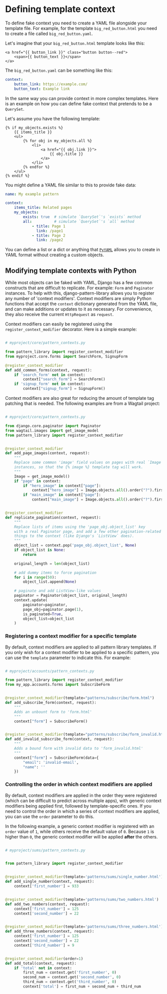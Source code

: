 # Defining template context

To define fake context you need to create a YAML file alongside your
template file. For example, for the template `big_red_button.html` you need to
create a file called `big_red_button.yaml`.

Let's imagine that your `big_red_button.html` template looks like this:

```django
<a href="{{ button_link }}" class="button button--red">
    <span>{{ button_text }}</span>
</a>
```

The `big_red_button.yaml` can be something like this:

```yaml
context:
    button_link: https://example.com/
    button_text: Example link
```

In the same way you can provide context in more complex templates. Here is
an example on how you can define fake context that pretends to be a `QuerySet`.

Let's assume you have the following template:

```django
{% if my_objects.exists %}
    {{ items_title }}
    <ul>
        {% for obj in my_objects.all %}
            <li>
                <a href="{{ obj.link }}">
                    {{ obj.title }}
                </a>
            </li>
        {% endfor %}
    </ul>
{% endif %}
```

You might define a YAML file similar to this to provide fake data:

```yaml
name: My example pattern

context:
    items_title: Related pages
    my_objects:
        exists: true  # simulate `QuerySet`'s `exists` method
        all:          # simulate `QuerySet`'s `all` method
            - title: Page 1
              link: /page1
            - title: Page 2
              link: /page2
```

You can define a list or a dict or anything that [`PyYAML`](http://pyyaml.org/wiki/PyYAMLDocumentation) allows you to create in YAML format without creating a custom objects.

## Modifying template contexts with Python

While most objects can be faked with YAML, Django has a few common constructs that are difficult to replicate. For example: `Form` and `Paginator` instances. To help with this, django-pattern-library allows you to register any number of 'context modifiers'. Context modifiers are simply Python functions that accept the `context` dictionary generated from the YAML file, and can make additions or updates to it as necessary. For convenience, they also receive the current `HttpRequest` as `request`.

Context modifiers can easily be registered using the `register_context_modifier` decorator. Here is a simple example:

```python

# myproject/core/pattern_contexts.py

from pattern_library import register_context_modifier
from myproject.core.forms import SearchForm, SignupForm

@register_context_modifier
def add_common_forms(context, request):
    if 'search_form' not in context:
        context["search_form"] = SearchForm()
    if 'signup_form' not in context:
        context["signup_form"] = SignupForm()

```

Context modifiers are also great for reducing the amount of template tag patching that is needed. The following examples are from a Wagtail project:

```python

# myproject/core/pattern_contexts.py

from django.core.paginator import Paginator
from wagtail.images import get_image_model
from pattern_library import register_context_modifier


@register_context_modifier
def add_page_images(context, request):
    """
    Replace some common 'image' field values on pages with real `Image`
    instances, so that the {% image %} template tag will work.
    """
    Image = get_image_model()
    if "page" in context:
        if "hero_image" in context["page"]:
            context["hero_image"] = Image.objects.all().order("?").first()
        if "main_image" in context["page"]:
            context["main_image"] = Image.objects.all().order("?").first()


@register_context_modifier
def replicate_pagination(context, request):
    """
    Replace lists of items using the 'page_obj.object_list' key
    with a real Paginator page, and add a few other pagination-related
    things to the context (like Django's `ListView` does).
    """
    object_list = context.pop('page_obj.object_list', None)
    if object_list is None:
        return

    original_length = len(object_list)

    # add dummy items to force pagination
    for i in range(50):
        object_list.append(None)

    # paginate and add ListView-like values
    paginator = Paginator(object_list, original_length)
    context.update(
        paginator=paginator,
        page_obj=paginator.page(1),
        is_paginated=True,
        object_list=object_list
    )
```

### Registering a context modifier for a specific template

By default, context modifiers are applied to all pattern library templates. If you only wish for a context modifier to be applied to a specific pattern, you can use the `template` parameter to indicate this. For example:

```python

# myproject/accounts/pattern_contexts.py

from pattern_library import register_context_modifier
from my_app.accounts.forms import SubscribeForm


@register_context_modifier(template="patterns/subscribe/form.html")
def add_subscribe_form(context, request):
    """
    Adds an unbount form to 'form.html'
    """
    context["form"] = SubscribeForm()


@register_context_modifier(template="patterns/subscribe/form_invalid.html")
def add_invalid_subscribe_form(context, request):
    """
    Adds a bound form with invalid data to 'form_invalid.html'
    """
    context["form"] = SubscribeForm(data={
        "email": 'invalid-email',
        "name": ''
    })
```

### Controlling the order in which context modifiers are applied

By default, context modifiers are applied in the order they were registered (which can be difficult to predict across multiple apps), with generic context modifiers being applied first, followed by template-specific ones. If you need to control the order in which a series of context modifiers are applied, you can use the `order` parameter to do this.

In the following example, a generic context modifier is registered with an `order` value of `1`, while others receive the default value of `0`. Because `1` is higher than `0`, the generic context modifier will be applied **after** the others.

```python

# myproject/sums/pattern_contexts.py


from pattern_library import register_context_modifier


@register_context_modifier(template='patterns/sums/single_number.html')
def add_single_number(context, request):
    context['first_number'] = 933


@register_context_modifier(template='patterns/sums/two_numbers.html')
def add_two_numbers(context, request):
    context['first_number'] = 125
    context['second_number'] = 22


@register_context_modifier(template='patterns/sums/three_numbers.html')
def add_three_numbers(context, request):
    context['first_number'] = 125
    context['second_number'] = 22
    context['third_number'] = 9


@register_context_modifier(order=1)
def add_total(context, request):
    if 'total' not in context:
        first_num = context.get('first_number', 0)
        second_num = context.get('second_number', 0)
        third_num = context.get('third_number', 0)
        context['total'] = first_num + second_num + third_num
```
